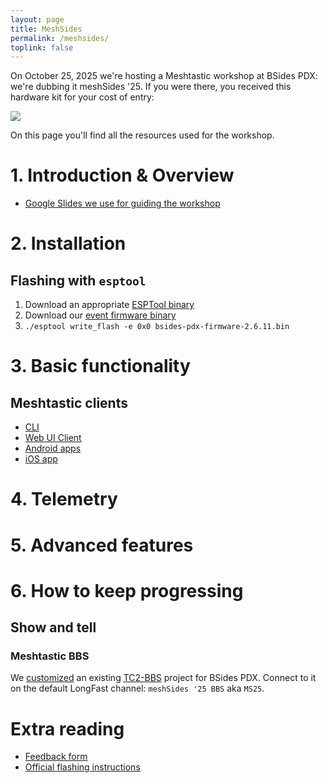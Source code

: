 ```yaml
---
layout: page
title: MeshSides
permalink: /meshsides/
toplink: false
---
```


On October 25, 2025 we're hosting a Meshtastic workshop at BSides PDX: we're dubbing it meshSides '25. If you were there, you received this hardware kit for your cost of entry:

![](assets/meshsides-kit.png)

On this page you'll find all the resources used for the workshop.

# 1. Introduction & Overview

- [Google Slides we use for guiding the workshop](https://docs.google.com/presentation/d/1NV6DDtEID5ZnrtPdnQmO0WdO0rxEEhatJCHDJl_QeSA/edit)

# 2. Installation

## Flashing with `esptool`

1. Download an appropriate [ESPTool binary](https://github.com/espressif/esptool/releases/tag/v4.10.0)
1. Download our [event firmware binary](https://drive.google.com/drive/folders/1UPdN6XeaiWWb94XXDGoKej2iUTjExevO)
1. `./esptool write_flash -e 0x0 bsides-pdx-firmware-2.6.11.bin`

# 3. Basic functionality

## Meshtastic clients

- [CLI](https://meshtastic.org/docs/software/python/cli/installation/)
- [Web UI Client](https://client.meshtastic.org/)
- [Android apps](https://meshtastic.org/docs/software/android/installation/)
- [iOS app](https://apple.co/3Auysep)

# 4. Telemetry

# 5. Advanced features

# 6. How to keep progressing

## Show and tell

### Meshtastic BBS

We [customized](https://github.com/Cool-Consulting-LLC/meshsides-bbs) an existing [TC2-BBS](https://github.com/TheCommsChannel/TC2-BBS-mesh/) project for BSides PDX. Connect to it on the default LongFast channel: `meshSides '25 BBS` aka `MS25`.

###

# Extra reading

- [Feedback form](https://meshsides-feedback.coolconsulting.lol)
- [Official flashing instructions](https://meshtastic.org/docs/getting-started/)
